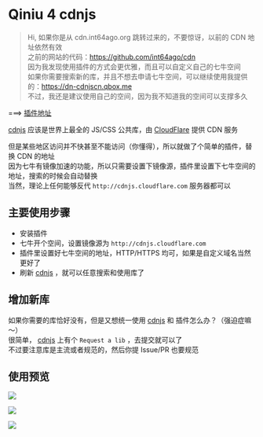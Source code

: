 # Qiniu 4 cdnjs

 > Hi, 如果你是从 cdn.int64ago.org 跳转过来的，不要惊讶，以前的 CDN 地址依然有效<br>
 > 之前的网站的代码：https://github.com/int64ago/cdn<br>
 > 因为我发现使用插件的方式会更优雅，而且可以自定义自己的七牛空间<br>
 > 如果你需要搜索新的库，并且不想去申请七牛空间，可以继续使用我提供的：https://dn-cdnjscn.qbox.me<br>
 > 不过，我还是建议使用自己的空间，因为我不知道我的空间可以支撑多久

===> [插件地址](https://goo.gl/XyqOrm)

[cdnjs](https://cdnjs.com/) 应该是世界上最全的 JS/CSS 公共库，由 [CloudFlare](https://www.cloudflare.com/) 提供 CDN 服务

但是某些地区访问并不快甚至不能访问（你懂得），所以就做了个简单的插件，替换 CDN 的地址<br>
因为七牛有镜像加速的功能，所以只需要设置下镜像源，插件里设置下七牛空间的地址，搜索的时候会自动替换<br>
当然，理论上任何能够反代 `http://cdnjs.cloudflare.com` 服务器都可以<br>

主要使用步骤
---
 - 安装插件
 - 七牛开个空间，设置镜像源为 `http://cdnjs.cloudflare.com`
 - 插件里设置好七牛空间的地址，HTTP/HTTPS 均可，如果是自定义域名当然更好了
 - 刷新 [cdnjs](https://cdnjs.com/) ，就可以任意搜索和使用库了

增加新库
---

如果你需要的库恰好没有，但是又想统一使用 [cdnjs](https://cdnjs.com/) 和 插件怎么办？（强迫症嘛～）<br>
很简单， [cdnjs](https://cdnjs.com/) 上有个 `Request a lib` ，去提交就可以了<br>
不过要注意库是主流或者规范的，然后你提 Issue/PR 也要规范

使用预览
---

![](https://dn-getlink.qbox.me/5cyfjsoo5hfr.png)

![](https://dn-getlink.qbox.me/ifodrknle4s4i.png)

![](https://dn-getlink.qbox.me/dujywgfsqncdi.png)
